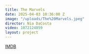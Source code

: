 ```yaml
---
title: The Marvels
date: 2025-04-03 10:36:00 Z
image: "/uploads/The%20Marvels.jpeg"
director: Nia DaCosta
video: 1072124059
layout: project
---
```


[IMDB](http://www.imdb.com/title/tt10676048/?ref_=pro_tt_visitcons)